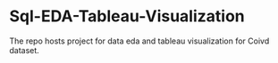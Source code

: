# Sql-EDA-Tableau-Visualization
The repo hosts project for data eda and tableau visualization for Coivd dataset.
